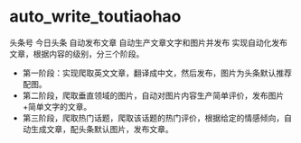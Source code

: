# auto_write_toutiaohao
头条号 今日头条 自动发布文章 自动生产文章文字和图片并发布
实现自动化发布文章，根据内容的级别，分三个阶段。
* 第一阶段：实现爬取英文文章，翻译成中文，然后发布，图片为头条默认推荐配图。
* 第二阶段，爬取垂直领域的图片，自动对图片内容生产简单评价，发布图片+简单文字的文章。
* 第三阶段，爬取热门话题，爬取该话题的热门评价，根据给定的情感倾向，自动生成文章，配头条默认图片，发布文章。

